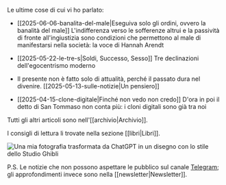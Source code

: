 Le ultime cose di cui vi ho parlato:

- [[2025-06-06-banalita-del-male|Eseguiva solo gli ordini, ovvero la banalità del male]] L'indifferenza verso le sofferenze altrui e la passività di fronte all'ingiustizia sono condizioni che permettono al male di manifestarsi nella società: la voce di Hannah Arendt

- [[2025-05-22-le-tre-s|Soldi, Successo, Sesso]] Tre declinazioni dell'egocentrismo moderno

- Il presente non è fatto solo di attualità, perché il passato dura nel divenire. [[2025-05-13-sulle-notizie|Un pensiero]]

- [[2025-04-15-clone-digitale|Finché non vedo non credo]] D'ora in poi il detto di San Tommaso non conta più: i cloni digitali sono già tra noi

Tutti gli altri articoli sono nell'[[archivio|Archivio]].

I consigli di lettura li trovate nella sezione [[libri|Libri]].

![Una mia fotografia trasformata da ChatGPT in un disegno con lo stile dello Studio Ghibli](profilo-ghibli.jpg)

P.S. Le notizie che non possono aspettare le pubblico sul canale [Telegram](https://t.me/yuridiprodo); gli approfondimenti invece sono nella [[newsletter|Newsletter]].